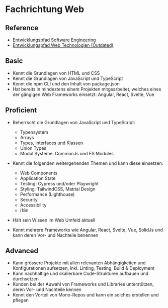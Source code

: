 # Fachrichtung Web

## Reference

- [Entwicklungspfad Software Engineering](https://wiki.bbv.ch/index.php/Entwicklungspfad_Software_Engineering)
- [Entwicklungspfad Web Technologien (Outdated)](https://wiki.bbv.ch/index.php/Entwicklungspfad_Web_Technologien)

## Basic

- Kennt die Grundlagen von HTML und CSS
- Kennt die Grundlagen von JavaScript und TypeScript
- Kennt die npm CLI und den Inhalt von package.json
- Hat bereits in mindestens einem Projekten mitgearbeitet, welches eines der gängigen Web Frameworks einsetzt: Angular, React, Svelte, Vue

## Proficient

- Beherrscht die Grundlagen von JavaScript und TypeScript:

  - Typensystem
  - Arrays
  - Types, Interfaces und Klassen
  - Union Types
  - Modul Systeme: CommonJs und ES Modules

- Kennt die folgenden weitergehenden Themen und kann diese einsetzen:

  - Web Components
  - Application State
  - Testing: Cypress und/oder Playwright
  - Styling: TailwindCSS, Matrial Design
  - Performance (Lighthouse)
  - Security
  - Accessibility
  - i18n

- Hält sein Wissen im Web Umfeld aktuell
- Kennt mehrere Frameworks wie Angular, React, Svelte, Vue, SolidJs und kann deren Vor- und Nachteile benennen

## Advanced

- Kann grössere Projekte mit allen relevanten Abhängigkeiten und Konfigurationen aufsetzen, inkl. Linting, Testing, Build & Deployment
- Kann nachhaltige und skalierbare Code-Strukturen aufbauen und durchsetzen
- Kunden bei der Auwahl von Frameworks und Libraries unterstützen, deren Vor- und Nachteile kennen
- Kennt den Vorteil von Mono-Repos und kann ein solches erstellen und pflegen
